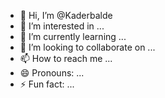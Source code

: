 - 👋 Hi, I’m @Kaderbalde
- 👀 I’m interested in ...
- 🌱 I’m currently learning ...
- 💞️ I’m looking to collaborate on ...
- 📫 How to reach me ...
- 😄 Pronouns: ...
- ⚡ Fun fact: ...

<!---
Kaderbalde/Kaderbalde is a ✨ special ✨ repository because its `README.md` (this file) appears on your GitHub profile.
You can click the Preview link to take a look at your changes.
--->
